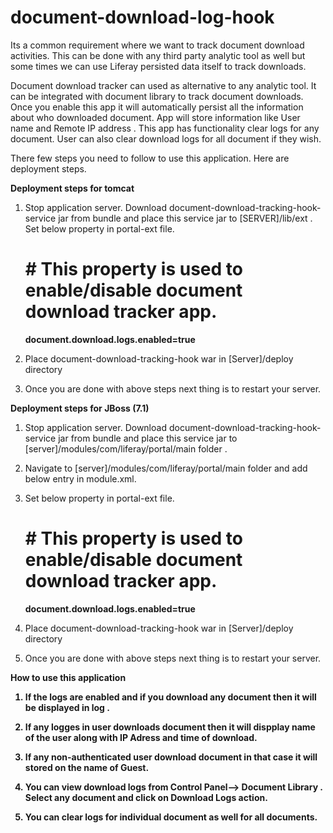 document-download-log-hook
==========================

Its a common requirement where we want to track document download activities. 
This can be done with any third party analytic tool as well but some times we can use Liferay persisted data itself to track downloads.


Document download tracker can used as alternative to any analytic tool. It can be integrated with document library  to track document downloads.
Once you enable this app it will automatically persist all the information about who downloaded document. App will store information like User name and Remote IP address . 
This app has functionality clear logs for any document. 
User can also clear download logs for all document if they wish.


There few steps you need to follow to use this application. Here are deployment steps.

<b>Deployment steps for tomcat</b>

1) Stop application server.
Download document-download-tracking-hook-service jar from bundle and place this service jar to [SERVER]/lib/ext .
Set below property in portal-ext file.

 
   # # This property is used to enable/disable document download tracker app.
   

   <b>document.download.logs.enabled=true</b>
   

2) Place document-download-tracking-hook war in [Server]/deploy directory

3) Once you are done with above steps next thing is to restart your server. 


<b>Deployment steps for JBoss (7.1)</b>

1) Stop application server.
Download document-download-tracking-hook-service jar from bundle and place this service jar to  [server]/modules/com/liferay/portal/main folder .


2) Navigate to [server]/modules/com/liferay/portal/main folder and add below entry in module.xml.
<resource-root path="document-download-tracking-hook-service.jar" />


3) Set below property in portal-ext file.

 
   # # This property is used to enable/disable document download tracker app.
   

   <b>document.download.logs.enabled=true</b>
   

4) Place document-download-tracking-hook war in [Server]/deploy directory

5) Once you are done with above steps next thing is to restart your server. 



<b>How to use this application</p>

1) If the logs are enabled and if you download any document then it will be displayed in log .

2) If any logges in user downloads document then it will dispplay name of the user along with IP Adress and time of download.

3) If any non-authenticated user download document in that case it will stored on the name of Guest.

4) You can view download logs from Control Panel--> Document Library . Select any document and click on Download Logs action.

5) You can clear logs for individual document as well for all documents.
